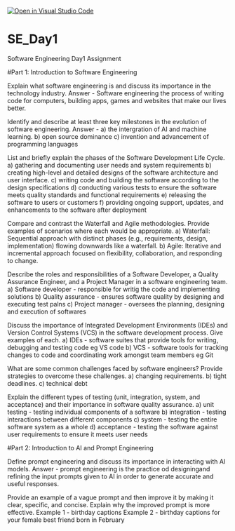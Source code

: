 [![Open in Visual Studio Code](https://classroom.github.com/assets/open-in-vscode-2e0aaae1b6195c2367325f4f02e2d04e9abb55f0b24a779b69b11b9e10269abc.svg)](https://classroom.github.com/online_ide?assignment_repo_id=18387414&assignment_repo_type=AssignmentRepo)
# SE_Day1
Software Engineering Day1 Assignment

#Part 1: Introduction to Software Engineering

Explain what software engineering is and discuss its importance in the technology industry.
Answer - Software engineering the process of writing code for computers, building apps, games and websites that make our lives better.


Identify and describe at least three key milestones in the evolution of software engineering.
Answer - a) the intergration of AI and machine learning.
         b) open source dominance
         c) invention and advancement of programming languages


List and briefly explain the phases of the Software Development Life Cycle.
  a) gathering and documenting user needs and system requirements
  b) creating high-level and detailed designs of the software architecture and user interface.
  c) writing code and building the software according to the design specifications
  d) conducting various tests to ensure the software meets quality standards and functional requirements
  e) releasing the software to users or customers
  f) providing ongoing support, updates, and enhancements to the software after deployment



Compare and contrast the Waterfall and Agile methodologies. Provide examples of scenarios where each would be appropriate.
  a) Waterfall: Sequential approach with distinct phases (e.g., requirements, design, implementation) flowing downwards like a waterfall.
  b) Agile: Iterative and incremental approach focused on flexibility, collaboration, and responding to change.


Describe the roles and responsibilities of a Software Developer, a Quality Assurance Engineer, and a Project Manager in a software engineering team.
  a) Software developer - responsible for writig the code and implementing solutions
  b) Quality assurance - ensures software quality by designing and executing test palns
  c) Project manager - oversees the planning, designing and execution of softwares

Discuss the importance of Integrated Development Environments (IDEs) and Version Control Systems (VCS) in the software development process. Give examples of each.
  a) IDEs - software suites that provide tools for writing, debugging and testing code eg VS code
  b) VCS - software tools for tracking changes to code and coordinating work amongst team members eg Git

What are some common challenges faced by software engineers? Provide strategies to overcome these challenges.
  a) changing requirements. 
  b) tight deadlines. 
  c) technical debt


Explain the different types of testing (unit, integration, system, and acceptance) and their importance in software quality assurance.
  a) unit testing - testing individual components of a software
  b) integration - testing interactions between different components
  c) system - testing the entire software system as a whole
  d) acceptance - testing the software against user requirements to ensure it meets user needs

#Part 2: Introduction to AI and Prompt Engineering


Define prompt engineering and discuss its importance in interacting with AI models.
Answer - prompt engineering is the practice od designingand refining the input prompts given to AI in order to generate accurate and useful responses.

Provide an example of a vague prompt and then improve it by making it clear, specific, and concise. Explain why the improved prompt is more effective.
Example 1 - birthday captions
Example 2 - birthday captions for your female best friend born in February
